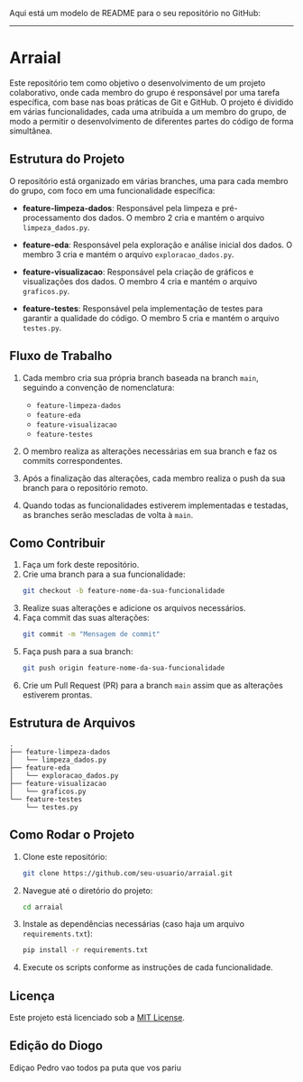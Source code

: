 Aqui está um modelo de README para o seu repositório no GitHub:

---

# Arraial

Este repositório tem como objetivo o desenvolvimento de um projeto colaborativo, onde cada membro do grupo é responsável por uma tarefa específica, com base nas boas práticas de Git e GitHub. O projeto é dividido em várias funcionalidades, cada uma atribuída a um membro do grupo, de modo a permitir o desenvolvimento de diferentes partes do código de forma simultânea.

## Estrutura do Projeto

O repositório está organizado em várias branches, uma para cada membro do grupo, com foco em uma funcionalidade específica:

- **feature-limpeza-dados**: Responsável pela limpeza e pré-processamento dos dados. O membro 2 cria e mantém o arquivo `limpeza_dados.py`.
  
- **feature-eda**: Responsável pela exploração e análise inicial dos dados. O membro 3 cria e mantém o arquivo `exploracao_dados.py`.

- **feature-visualizacao**: Responsável pela criação de gráficos e visualizações dos dados. O membro 4 cria e mantém o arquivo `graficos.py`.

- **feature-testes**: Responsável pela implementação de testes para garantir a qualidade do código. O membro 5 cria e mantém o arquivo `testes.py`.

## Fluxo de Trabalho

1. Cada membro cria sua própria branch baseada na branch `main`, seguindo a convenção de nomenclatura:
   - `feature-limpeza-dados`
   - `feature-eda`
   - `feature-visualizacao`
   - `feature-testes`

2. O membro realiza as alterações necessárias em sua branch e faz os commits correspondentes.

3. Após a finalização das alterações, cada membro realiza o push da sua branch para o repositório remoto.

4. Quando todas as funcionalidades estiverem implementadas e testadas, as branches serão mescladas de volta à `main`.

## Como Contribuir

1. Faça um fork deste repositório.
2. Crie uma branch para a sua funcionalidade:
   ```bash
   git checkout -b feature-nome-da-sua-funcionalidade
   ```
3. Realize suas alterações e adicione os arquivos necessários.
4. Faça commit das suas alterações:
   ```bash
   git commit -m "Mensagem de commit"
   ```
5. Faça push para a sua branch:
   ```bash
   git push origin feature-nome-da-sua-funcionalidade
   ```
6. Crie um Pull Request (PR) para a branch `main` assim que as alterações estiverem prontas.

## Estrutura de Arquivos

```plaintext
.
├── feature-limpeza-dados
│   └── limpeza_dados.py
├── feature-eda
│   └── exploracao_dados.py
├── feature-visualizacao
│   └── graficos.py
└── feature-testes
    └── testes.py
```

## Como Rodar o Projeto

1. Clone este repositório:
   ```bash
   git clone https://github.com/seu-usuario/arraial.git
   ```

2. Navegue até o diretório do projeto:
   ```bash
   cd arraial
   ```

3. Instale as dependências necessárias (caso haja um arquivo `requirements.txt`):
   ```bash
   pip install -r requirements.txt
   ```

4. Execute os scripts conforme as instruções de cada funcionalidade.

## Licença

Este projeto está licenciado sob a [MIT License](LICENSE).

## Edição do Diogo
Ediçao Pedro
vao todos pa puta que vos pariu 
